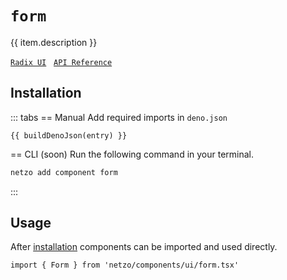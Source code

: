 <script setup>
import SectionDocsCards from '@theme/components/sections/SectionDocsCards.vue'
import en from '~/locales/en.js'
import { ui } from '~/../lib/components/registry.ts'
import { buildDenoJson } from '~/src/utils.ts'
const item = en.components.find(({ uid }) => uid === 'form')
const entry = ui.find(i => item.uid === i.name)
</script>

<div class="mb-5 w-75px h-75px"  :class="item.icon" />

# `form`

{{ item.description }}

[`Radix UI`](https://www.radix-ui.com/primitives/docs/components/form)
&nbsp;
[`API Reference`](https://www.radix-ui.com/primitives/docs/components/form#api-reference)

## Installation

::: tabs
== Manual
Add required imports in `deno.json`
```json-vue
{{ buildDenoJson(entry) }}
```
== CLI (soon)
Run the following command in your terminal.
```sh
netzo add component form
```
:::

## Usage

After [installation](#installation) components can be imported and used directly.

```tsx
import { Form } from 'netzo/components/ui/form.tsx'
```